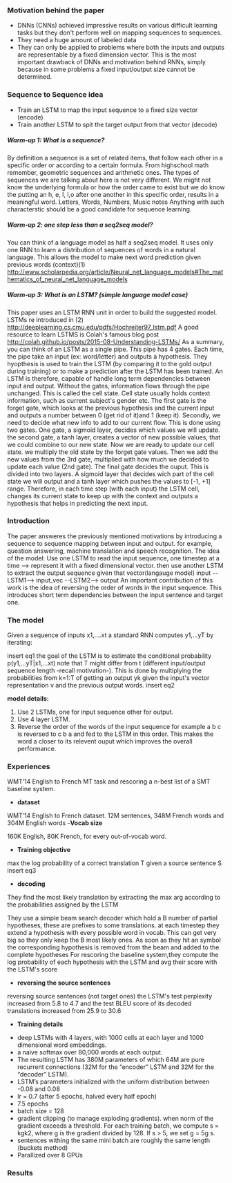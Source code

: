 
### **Motivation behind the paper** 
- DNNs (CNNs) achieved impressive results on various difficult learning tasks but they don't perform well on mapping sequences to sequences.
- They need a huge amount of labeled data
- They can only be applied to problems where both the inputs and outputs are representable by a fixed dimension vector. This is the most
important drawback of DNNs and motivation behind RNNs, simply because in some problems a fixed input/output size cannot be determined.

### **Sequence to Sequence idea**
- Train an LSTM to map the input sequence to a fixed size vector (encode)
- Train another LSTM to spit the target output from that vector (decode)

##### Warm-up 1: What is a sequence?
By definition a sequence is a set of related items, that follow each other in a specific order or according to a certain formula.
From highschool math remember, geometric sequences and arithmetic ones. The types of sequences we are talking about here is not very
different. We might not know the underlying formula or how the order came to exist but we do know the putting an h, e, l, l,o after one
another in this specific order, results in a meaningful word. Letters, Words, Numbers, Music notes Anything with such characterstic
should be a good candidate for sequence learning.

##### Warm-up 2: one step less than a seq2seq model?
You can think of a language model as half a seq2seq model. It uses only one RNN to learn a distribution of sequences of words in a
natural language. This allows the model to make next word prediction given previous words (context)(1)
http://www.scholarpedia.org/article/Neural_net_language_models#The_mathematics_of_neural_net_language_models


##### Warm-up 3: What is an LSTM? (simple language model case)
This paper uses an LSTM RNN unit in order to build the suggested model. LSTMs re introduced in (2) http://deeplearning.cs.cmu.edu/pdfs/Hochreiter97_lstm.pdf
A good resource to learn LSTMS is Colah's famous blog post http://colah.github.io/posts/2015-08-Understanding-LSTMs/
As a summary, you can think of an LSTM as a single pipe. This pipe has 4 gates. Each time, the pipe take an input (ex: word/letter) and
outputs a hypothesis. They hyopthesis is used to train the LSTM (by comparing it to the gold output during training)
or to make a prediction after the LSTM has been trained. An LSTM is therefore, capable of handle long term dependencies between input and output.
Without the gates, information flows through the pipe unchanged. This is called the cell state. Cell state usually holds context
information, such as current subject's gender etc.
The first gate is the forget gate, which looks at the previous hypothesis and the current input and outputs a number between
0 (get rid of it)and 1 (keep it).
Secondly, we need to decide what new info to add to our current flow. This is done using two gates. One gate, a sigmoid layer, decides which values we will update.
the second gate, a tanh layer, creates a vector of new possible values, that we could combine to our new state.
Now we are ready to update our cell state. we multiply the old state by the forget gate values. Then we add the new values from the 3rd gate, multiplied with
how much we decided to update each value (2nd gate).
The final gate decides the ouput. This is divided into two layers. A sigmoid layer that decides wich part of the cell state we will output and a tanh layer which
pushes the values to [-1, +1] range. 
Therefore, in each time step (with each input) the LSTM cell, changes its current state to keep up with the context and outputs a
hypothesis that helps in predicting the next input. 


### **Introduction** 
The paper answeres the previously mentioned motivations by introducing a sequence to sequence mapping between input and output. for
example, question answering, machine translation and speech recognition.
The idea of the model: Use one LSTM to read the input sequence, one timestep at a time --> represent it with a fixed dimensional vector.
then use another LSTM to extract the output sequence given that vector(langauge model)
input --LSTM1--> input_vec --LSTM2--> output
An important contribution of this work is the idea of reversing the order of words in the input sequence. This introduces short term 
dependencies between the input sentence and target one.


### **The model** 
Given a sequence of inputs x1,....xt a standard RNN computes y1,...yT by iterating:

 insert eq1
the goal of the LSTM is to estimate the conditional probability p(y1,...yT|x1,...xt) note that T might differ from t (different
input/output sequence length -recall motivation-). This is done by multiplying the probabilities from k=1:T of getting an output yk 
given the input's vector representation v and the previous output words.
 insert eq2


**model details:**

1. Use 2 LSTMs, one for input sequence other for output.
2. Use 4 layer LSTM.
3. Reverse the order of the words of the input sequence for example a b c is reversed to c b a and fed to the LSTM in this order. This 
makes the word a closer to its relevent ouput which improves the overall performance.



### **Experiences** 
WMT’14 English to French MT task and rescoring a n-best list of a SMT baseline system.
- **dataset**

 WMT’14 English to French dataset. 12M sentences, 348M French words and 304M English words
-**Vocab size**

 160K English, 80K French, <UNK> for every out-of-vocab word.
- **Training objective**

 max the log probability of a correct translation T given a source sentence S
insert eq3
- **decoding**

 They find the most likely translation by extracting the max arg according to the probabilities  assigned by the LSTM

 They use a simple beam search decoder which hold a B number of partial hypotheses, these are prefixes to some translations. at each timestep they extend a hypothesis with every possible word in vocab. This can get very big so they only keep the B most likely ones. As soon as they hit an <eos> symbol the corresponding hypothesis is removed from the beam and added to the complete hypotheses
For rescoring the baseline system,they compute the log probability of each hypothesis with the LSTM and avg their score with the LSTM's score 

- **reversing the source sentences**

 reversing source sentences (not target ones) the LSTM's test perplexity increased from 5.8 to 4.7 and the test BLEU
score of its decoded translations increased from 25.9 to 30.6
- **Training details**

 * deep LSTMs with 4 layers, with 1000 cells at each layer and 1000 dimensional word embeddings.
 * a naive softmax over 80,000 words at each output.
 * The resulting LSTM has 380M parameters of which 64M are pure recurrent connections (32M for the “encoder” LSTM and 32M for the “decoder” LSTM).
 * LSTM’s parameters initialized with the uniform distribution between -0.08 and 0.08 
 * lr = 0.7 (after 5 epochs, halved every half epoch)
 * 7.5 epochs
 * batch size = 128
 * gradient clipping (to manage exploding gradients). when norm of the gradient exceeds a threshold. For each training batch, we compute
s = kgk2, where g is the gradient divided by 128. If s > 5, we set g = 5g
s.
 * sentences withing the same mini batch are roughly the same length (buckets method)
 * Parallized over 8 GPUs

### **Results** 











